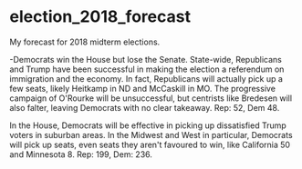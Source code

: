 # election_2018_forecast

My forecast for 2018 midterm elections. 

-Democrats win the House but lose the Senate. 
State-wide, Republicans and Trump have been successful in making the election a referendum on immigration and the economy. In fact, Republicans will actually pick up a few seats, likely Heitkamp in ND and McCaskill in MO. The progressive campaign of O'Rourke will be unsuccessful, but centrists like Bredesen will also falter, leaving Democrats with no clear takeaway. Rep: 52, Dem 48.

In the House, Democrats will be effective in picking up dissatisfied Trump voters in suburban areas. In the Midwest and West in particular, Democrats will pick up seats, even seats they aren't favoured to win, like California 50 and Minnesota 8. Rep: 199, Dem: 236. 
